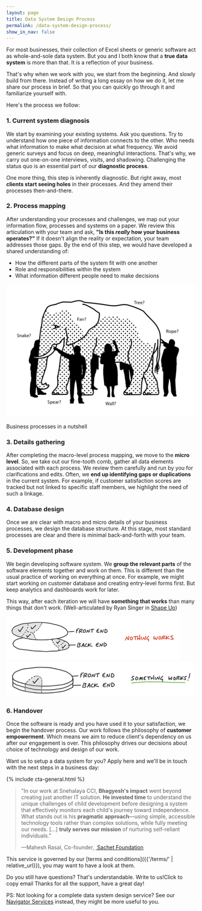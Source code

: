 ```yaml
---
layout: page
title: Data System Design Process
permalink: /data-system-design-process/
show_in_nav: false
---
```

For most businesses, their collection of Excel sheets or generic software act as whole-and-sole data system. But you and I both know that a **true data system** is more than that. It is a reflection of your business.

That's why when we work with you, we start from the beginning. And slowly build from there. Instead of writing a long essay on how we do it, let me share our process in brief. So that you can quickly go through it and familiarize yourself with. 

Here's the process we follow:
### 1. Current system diagnosis
We start by examining your existing systems. Ask you questions. Try to understand how one piece of information connects to the other. Who needs what information to make what decision at what frequency.
We avoid generic surveys and focus on deep, meaningful interactions. That's why, we carry out one-on-one interviews, visits, and shadowing. Challenging the status quo is an essential part of our **diagnostic process**.

One more thing, this step is inherently diagnostic. But right away, most **clients start seeing holes** in their processes. And they amend their processes then-and-there.

### 2. Process mapping
After understanding your processes and challenges, we map out your information flow, processes and systems on a paper. We review this articulation with your team and ask, **"Is this *really* how your business operates?"**
If it doesn't align the reality or expectation, your team addresses those gaps.
By the end of this step, we would have developed a shared understanding of:
- How the different parts of the system fit with one another
- Role and responsibilities within the system
- What information different people need to make decisions

<div class="image-container-caption">
  <img src="/assets/images/TGMM_Blind_Elephant.png" alt="Business processes in a nutshell">
  <p>Business processes in a nutshell</p>
</div>

### 3. Details gathering
After completing the macro-level process mapping, we move to the **micro level**. So, we take out our fine-tooth comb, gather all data elements associated with each process. We review them carefully and run by you for clarifications and edits. Often, we **end up identifying gaps or duplications** in the current system. For example, if customer satisfaction scores are tracked but not linked to specific staff members, we highlight the need of such a linkage.

### 4. Database design
Once we are clear with macro and micro details of your business processes, we design the database structure. At this stage, most standard processes are clear and there is minimal back-and-forth with your team.

### 5. Development phase
We begin developing software system. We **group the relevant parts** of the software elements together and work on them. This is different than the usual practice of working on everything at once. For example, we might start working on customer database and creating entry-level forms first. But keep analytics and dashboards work for later.

This way, after each iteration we will have **something that works** than many things that don't work. (Well-articulated by Ryan Singer in [Shape Up](https://basecamp.com/shapeup/3.2-chapter-11))

<div class="image-container">
  <img src="/assets/images/Nothing_works.png" alt="Nothing works">
  <img src="/assets/images/Something_works.png" alt="Something works">
</div>

### 6. Handover
Once the software is ready and you have used it to your satisfaction, we begin the handover process. Our work follows the philosophy of **customer empowerment**. Which means we aim to reduce client's dependency on us after our engagement is over. This philosophy drives our decisions about choice of technology and design of our work.

Want us to setup a data system for you? Apply here and we'll be in touch with the next steps in a business day:

{% include cta-general.html %}

<blockquote>
<p>"In our work at Snehalaya CCI, <strong>Bhagyesh's impact</strong> went beyond creating just another IT solution. <strong>He invested time</strong> to understand the unique challenges of child development before designing a system that effectively monitors each child's journey toward independence. What stands out is his <strong>pragmatic approach</strong>—using simple, accessible technology tools rather than complex solutions, while fully meeting our needs. [...] <strong>truly serves our mission</strong> of nurturing self-reliant individuals."</p>

<p class="flex justify-end">—Mahesh Rasal, Co-founder,&nbsp;<a href="{% post_url 2025-01-16-sachet-foundation %}"> Sachet Foundation</a></p>
</blockquote>

This service is governed by our [terms and conditions]({{'/terms/' | relative_url}}), you may want to have a look at them.

Do you still have questions? That's understandable.
<a onclick="copyEmail()" class="copy-btn">
  Write to us!<span class="tooltip">Click to copy email</span>
</a>Thanks for all the support, have a great day!

<p class="ps">PS: Not looking for a complete data system design service? See our <a href="{{'/navigator-services/' | relative_url}}">Navigator Services</a> instead, they might be more useful to you.</p>